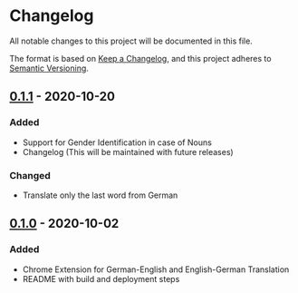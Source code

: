 # Changelog

All notable changes to this project will be documented in this file.

The format is based on [Keep a Changelog](https://keepachangelog.com/en/1.0.0/),
and this project adheres to [Semantic Versioning](https://semver.org/spec/v2.0.0.html).

## [0.1.1] - 2020-10-20

### Added

- Support for Gender Identification in case of Nouns
- Changelog (This will be maintained with future releases)

### Changed

- Translate only the last word from German

## [0.1.0] - 2020-10-02

### Added

- Chrome Extension for German-English and English-German Translation
- README with build and deployment steps

[0.1.1]: https://github.com/akashrajr1/Woterbuch/compare/v0.1.0...v0.1.1
[0.1.0]: https://github.com/akashrajr1/Woterbuch/releases/tag/v0.1.0